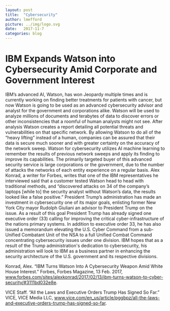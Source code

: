 ```yaml
---
layout: post
title:  "Cybersecurity"
author: lmefford
picture: ../img/logo.svg
date:   2017-11-7
categories: blog
---
```


# IBM Expands Watson into Cybersecurity Amid Corporate and Government Interest

IBM’s advanced AI, Watson, has won Jeopardy multiple times and is currently working on finding better treatments for patients with cancer, but now Watson is going to be used as an advanced cybersecurity advisor and analyst for the government and corporations alike. Watson will be used to analyze millions of documents and terabytes of data to discover errors or other inconsistencies that a roomful of human analysts might not see. After analysis Watson creates a report detailing all potential threats and vulnerabilities on that specific network. By allowing Watson to do all of the “heavy lifting” instead of a human, companies can be assured that their data is secure much sooner and with greater certainty on the accuracy of the network sweep. Watson for cybersecurity utilizes AI machine learning to remember the results of previous network sweeps and apply its finding to improve its capabilities. The primarily targeted buyer of this advanced security service is large corporations or the government, due to the number of attacks the networks of each entity experience on a regular basis. Alex Konrad, a writer for Forbes, writes that one of the IBM representatives he interviewed said that a customer tested Watson head to head with traditional methods, and “discovered attacks on 34 of the company’s laptops [while to] the security analyst without Watson’s data, the results looked like a false positive.” President Trump’s administration has made an investment in cybersecurity one of its major goals, enlisting former New York City mayor Rudolph Giuliani an advisor to President Trump on the issue. As a result of this goal President Trump has already signed one executive order (33) calling for improving the critical cyber-infrastructure of the nations primary systems. In addition to executive order 33, he has also issued a memorandum elevating the U.S. Cyber Command from a sub-Unified Combatant Unit of the NSA to a full Unified Combat Command concentrating cybersecurity issues under one division. IBM hopes that as a result of the Trump administration's dedication to cybersecurity, his administration will look to IBM as a business partner in enhancing the security architecture of the U.S. government and its respective divisions.

Konrad, Alex. “IBM Turns Watson Into A Cybersecurity Weapon Amid White House Interest.” Forbes, Forbes Magazine, 13 Feb. 2017, www.forbes.com/sites/alexkonrad/2017/02/13/ibm-turns-watson-to-cyber-security/#3111bd032e8e.

VICE Staff. “All the Laws and Executive Orders Trump Has Signed So Far.” VICE, VICE Media LLC, www.vice.com/en_us/article/pggbpz/all-the-laws-and-executive-orders-trump-has-signed-so-far.
